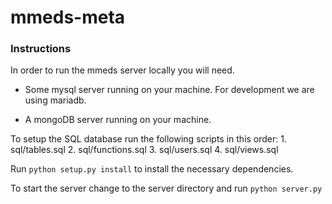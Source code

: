 # mmeds-meta

### Instructions

In order to run the mmeds server locally you will need.

- Some mysql server running on your machine. For development we are using mariadb.

- A mongoDB server running on your machine.


To setup the SQL database run the following scripts in this order:
    1. sql/tables.sql
    2. sql/functions.sql
    3. sql/users.sql
    4. sql/views.sql


Run `python setup.py install` to install the necessary dependencies.

To start the server change to the server directory and run `python server.py`
